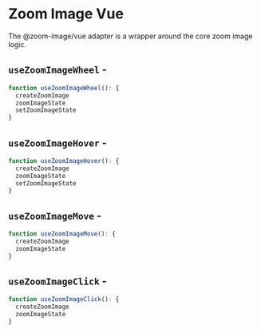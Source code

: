 <script setup>
import BundleSize from '../../components/BundleSize.vue'
</script>

# Zoom Image Vue

The @zoom-image/vue adapter is a wrapper around the core zoom image logic.

## `useZoomImageWheel` - <BundleSize func="useZoomImageWheel" pkg="@zoom-image/vue" />

```ts
function useZoomImageWheel(): {
  createZoomImage
  zoomImageState
  setZoomImageState
}
```

## `useZoomImageHover` - <BundleSize func="useZoomImageHover" pkg="@zoom-image/vue" />

```ts
function useZoomImageHover(): {
  createZoomImage
  zoomImageState
  setZoomImageState
}
```

## `useZoomImageMove` - <BundleSize func="useZoomImageMove" pkg="@zoom-image/vue" />

```ts
function useZoomImageMove(): {
  createZoomImage
  zoomImageState
}
```

## `useZoomImageClick` - <BundleSize func="useZoomImageClick" pkg="@zoom-image/vue" />

```ts
function useZoomImageClick(): {
  createZoomImage
  zoomImageState
}
```

